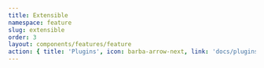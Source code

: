 ```yaml
---
title: Extensible
namespace: feature
slug: extensible
order: 3
layout: components/features/feature
action: { title: 'Plugins', icon: barba-arrow-next, link: 'docs/plugins/css/' }
---
```

